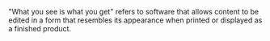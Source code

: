 "What you see is what you get"
refers to software that allows content to be edited in a form that resembles its appearance when printed or displayed as a finished product.